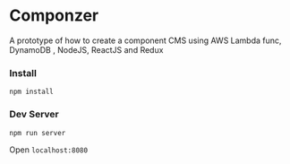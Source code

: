 # Componzer
A prototype of how to create a component CMS using AWS Lambda func, DynamoDB , NodeJS, ReactJS and Redux

### Install
`npm install`

### Dev Server
`npm run server`

Open `localhost:8080`
